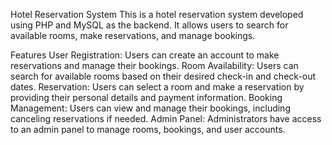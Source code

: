 Hotel Reservation System
This is a hotel reservation system developed using PHP and MySQL as the backend. It allows users to search for available rooms, make reservations, and manage bookings.

Features
User Registration: Users can create an account to make reservations and manage their bookings.
Room Availability: Users can search for available rooms based on their desired check-in and check-out dates.
Reservation: Users can select a room and make a reservation by providing their personal details and payment information.
Booking Management: Users can view and manage their bookings, including canceling reservations if needed.
Admin Panel: Administrators have access to an admin panel to manage rooms, bookings, and user accounts.








